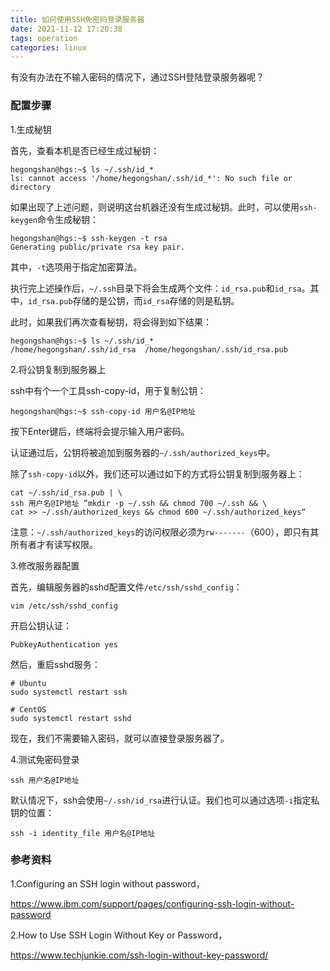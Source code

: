 ```yaml
---
title: 如何使用SSH免密码登录服务器
date: 2021-11-12 17:20:38
tags: operation
categories: linux
---
```


有没有办法在不输入密码的情况下，通过SSH登陆登录服务器呢？

<!--more-->

### 配置步骤

1.生成秘钥

首先，查看本机是否已经生成过秘钥：

```shell
hegongshan@hgs:~$ ls ~/.ssh/id_*
ls: cannot access '/home/hegongshan/.ssh/id_*': No such file or directory
```

如果出现了上述问题，则说明这台机器还没有生成过秘钥。此时，可以使用`ssh-keygen`命令生成秘钥：

```shell
hegongshan@hgs:~$ ssh-keygen -t rsa
Generating public/private rsa key pair.
```

其中，`-t`选项用于指定加密算法。

执行完上述操作后，`~/.ssh`目录下将会生成两个文件：`id_rsa.pub`和`id_rsa`。其中，`id_rsa.pub`存储的是公钥，而`id_rsa`存储的则是私钥。

此时，如果我们再次查看秘钥，将会得到如下结果：

```shell
hegongshan@hgs:~$ ls ~/.ssh/id_*
/home/hegongshan/.ssh/id_rsa  /home/hegongshan/.ssh/id_rsa.pub
```

2.将公钥复制到服务器上

ssh中有个一个工具ssh-copy-id，用于复制公钥：

```
hegongshan@hgs:~$ ssh-copy-id 用户名@IP地址
```

按下Enter键后，终端将会提示输入用户密码。

认证通过后，公钥将被追加到服务器的`~/.ssh/authorized_keys`中。

除了`ssh-copy-id`以外，我们还可以通过如下的方式将公钥复制到服务器上：

```shell
cat ~/.ssh/id_rsa.pub | \
ssh 用户名@IP地址 ”mkdir -p ~/.ssh && chmod 700 ~/.ssh && \
cat >> ~/.ssh/authorized_keys && chmod 600 ~/.ssh/authorized_keys“
```

注意：`~/.ssh/authorized_keys`的访问权限必须为`rw-------`（600），即只有其所有者才有读写权限。

3.修改服务器配置

首先，编辑服务器的sshd配置文件`/etc/ssh/sshd_config`：

```shell
vim /etc/ssh/sshd_config
```

开启公钥认证：

```shell
PubkeyAuthentication yes
```

然后，重启sshd服务：

```shell
# Ubuntu
sudo systemctl restart ssh

# CentOS
sudo systemctl restart sshd
```

现在，我们不需要输入密码，就可以直接登录服务器了。

4.测试免密码登录

```shell
ssh 用户名@IP地址
```

默认情况下，ssh会使用`~/.ssh/id_rsa`进行认证。我们也可以通过选项`-i`指定私钥的位置：

```shell
ssh -i identity_file 用户名@IP地址
```

### 参考资料

1.Configuring an SSH login without password，

https://www.ibm.com/support/pages/configuring-ssh-login-without-password

2.How to Use SSH Login Without Key or Password，

https://www.techjunkie.com/ssh-login-without-key-password/
